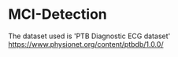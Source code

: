 # MCI-Detection
The dataset used is 'PTB Diagnostic ECG dataset' https://www.physionet.org/content/ptbdb/1.0.0/
